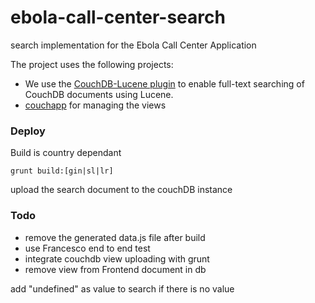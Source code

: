 ebola-call-center-search
========================

search implementation for the Ebola Call Center Application


The project uses the following projects:

- We use the [CouchDB-Lucene plugin](https://github.com/rnewson/couchdb-lucene) to enable full-text searching of CouchDB documents using Lucene.
- [couchapp]( https://github.com/couchapp/couchapp) for managing the views



### Deploy

Build is country dependant

```shell
grunt build:[gin|sl|lr]
```

upload the search document to the couchDB instance


###  Todo

- remove the generated data.js file after build
- use Francesco end to end test
- integrate couchdb view uploading with grunt
- remove view from Frontend document in db

add "undefined" as value to search if there is no value
